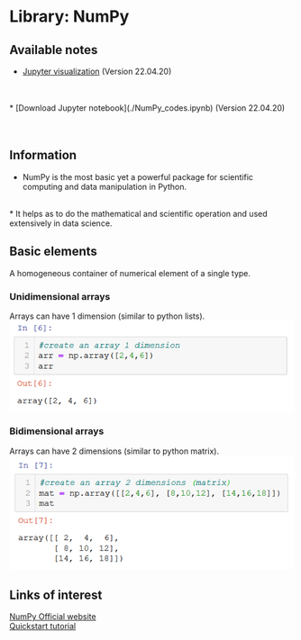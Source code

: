 # Library: NumPy

## Available notes
* [Jupyter visualization](./NumPy_codes.html) (Version 22.04.20)
<br>
<br>
* [Download Jupyter notebook](./NumPy_codes.ipynb) (Version 22.04.20)
<br>
<br><br>

## Information
* NumPy is the most basic yet a powerful package for scientific computing and data manipulation in Python.
<br>
* It helps as to do the mathematical and scientific operation and used extensively in data science. 

## Basic elements
A homogeneous container of numerical element of a single type.
### Unidimensional arrays
Arrays can have 1 dimension (similar to python lists).
 ![array](./Array.png)
 
### Bidimensional arrays
 Arrays can have 2 dimensions (similar to python matrix).
 ![matrix](./Matrix.png)



## Links of interest
[NumPy Official website](https://numpy.org/)
<br>
[Quickstart tutorial](https://numpy.org/devdocs/user/quickstart.html)
